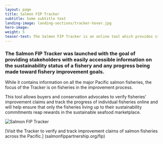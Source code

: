 ```yaml
---
layout: page 
title: Salmon FIP Tracker
subtitle: Some subtitle text
landing-image: landing-sections/tracker-hover.jpg
hero-image:
weight: 5
teaser-text: The Salmon FIP Tracker is an online tool which provides stakeholders with easily accessible information on the sustainability status of a fishery and any progress being made toward fishery improvement goals.
---
```


### The Salmon FIP Tracker was launched with the goal of providing stakeholders with easily accessible information on the sustainability status of a fishery and any progress being made toward fishery improvement goals. 

While it contains information on all the major Pacific salmon fisheries, the focus of the Tracker is on fisheries in the improvement process. 

This tool allows buyers and conservation advocates to verify fisheries’ improvement claims and track the progress of individual fisheries online and will help ensure that only the fisheries living up to their sustainability commitments reap rewards in the sustainable seafood marketplace.

![Salmon FIP Tracker](https://s3-us-west-2.amazonaws.com/staticassets.oceanoutcomes.org/embedded+photos/trackerscreenshot.jpg)

[Visit the Tracker to verify and track improvement claims of salmon fisheries across the Pacific.] (salmonfippartnership.org/fip) 
		
